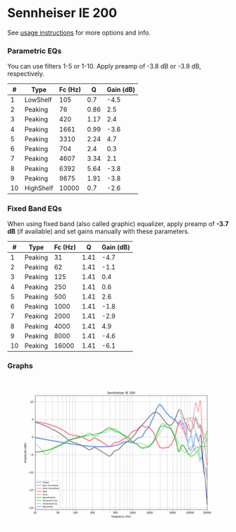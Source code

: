 # Sennheiser IE 200
See [usage instructions](https://github.com/jaakkopasanen/AutoEq#usage) for more options and info.

### Parametric EQs
You can use filters 1-5 or 1-10. Apply preamp of -3.8 dB or -3.9 dB, respectively.

|   # | Type      |   Fc (Hz) |    Q |   Gain (dB) |
|-----|-----------|-----------|------|-------------|
|   1 | LowShelf  |       105 | 0.7  |        -4.5 |
|   2 | Peaking   |        76 | 0.86 |         2.5 |
|   3 | Peaking   |       420 | 1.17 |         2.4 |
|   4 | Peaking   |      1661 | 0.99 |        -3.6 |
|   5 | Peaking   |      3310 | 2.24 |         4.7 |
|   6 | Peaking   |       704 | 2.4  |         0.3 |
|   7 | Peaking   |      4607 | 3.34 |         2.1 |
|   8 | Peaking   |      6392 | 5.64 |        -3.8 |
|   9 | Peaking   |      9675 | 1.91 |        -3.8 |
|  10 | HighShelf |     10000 | 0.7  |        -2.6 |

### Fixed Band EQs
When using fixed band (also called graphic) equalizer, apply preamp of **-3.7 dB** (if available) and set gains manually with these parameters.

|   # | Type    |   Fc (Hz) |    Q |   Gain (dB) |
|-----|---------|-----------|------|-------------|
|   1 | Peaking |        31 | 1.41 |        -4.7 |
|   2 | Peaking |        62 | 1.41 |        -1.1 |
|   3 | Peaking |       125 | 1.41 |         0.4 |
|   4 | Peaking |       250 | 1.41 |         0.6 |
|   5 | Peaking |       500 | 1.41 |         2.6 |
|   6 | Peaking |      1000 | 1.41 |        -1.8 |
|   7 | Peaking |      2000 | 1.41 |        -2.9 |
|   8 | Peaking |      4000 | 1.41 |         4.9 |
|   9 | Peaking |      8000 | 1.41 |        -4.6 |
|  10 | Peaking |     16000 | 1.41 |        -6.1 |

### Graphs
![](./Sennheiser%20IE%20200.png)
